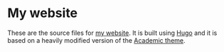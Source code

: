 # My website

These are the source files for [my website](https://idrissi.eu).
It is built using [Hugo](https://gohugo.io) and it is based on a heavily modified version of the [Academic theme](https://sourcethemes.com/academic/).
